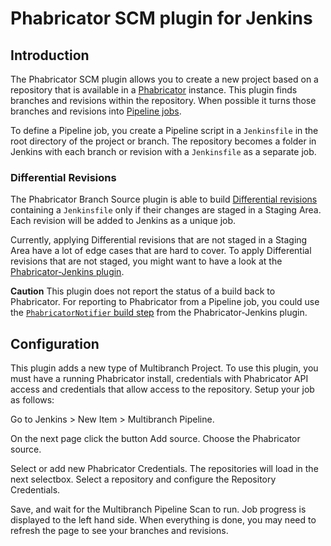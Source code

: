 # Phabricator SCM plugin for Jenkins

## Introduction

The Phabricator SCM plugin allows you to create a new project based on a repository that is available in a
[Phabricator](https://www.phacility.com/phabricator/) instance. This plugin finds branches and revisions within the
repository. When possible it turns those branches and revisions into
[Pipeline jobs](https://jenkins.io/doc/book/pipeline/).

To define a Pipeline job, you create a Pipeline script in a `Jenkinsfile` in the root directory of the project or
branch. The repository becomes a folder in Jenkins with each branch or revision with a `Jenkinsfile` as
a separate job.

### Differential Revisions

The Phabricator Branch Source plugin is able to build
[Differential revisions](https://www.phacility.com/phabricator/differential/) containing a `Jenkinsfile` only if
their changes are staged in a Staging Area. Each revision will be added to Jenkins as a unique job.

Currently, applying Differential revisions that are not staged in a Staging Area have a lot of edge cases that are hard
to cover. To apply Differential revisions that are not staged, you might want to have a look at the 
[Phabricator-Jenkins plugin](https://github.com/uber/phabricator-jenkins-plugin).

**Caution** This plugin does not report the status of a build back to Phabricator. For reporting to Phabricator from
a Pipeline job, you could use the 
[`PhabricatorNotifier` build step](https://github.com/uber/phabricator-jenkins-plugin/blob/master/docs/advanced.md#pipeline)
from the Phabricator-Jenkins plugin.

## Configuration

This plugin adds a new type of Multibranch Project. To use this plugin, you must have a running Phabricator install,
credentials with Phabricator API access and credentials that allow access to the repository. Setup your job as follows:

Go to Jenkins > New Item > Multibranch Pipeline.

On the next page click the button Add source. Choose the Phabricator source.

Select or add new Phabricator Credentials. The repositories will load in the next selectbox. Select a repository and
configure the Repository Credentials.

Save, and wait for the Multibranch Pipeline Scan to run. Job progress is displayed to the left hand side. When
everything is done, you may need to refresh the page to see your branches and revisions.
